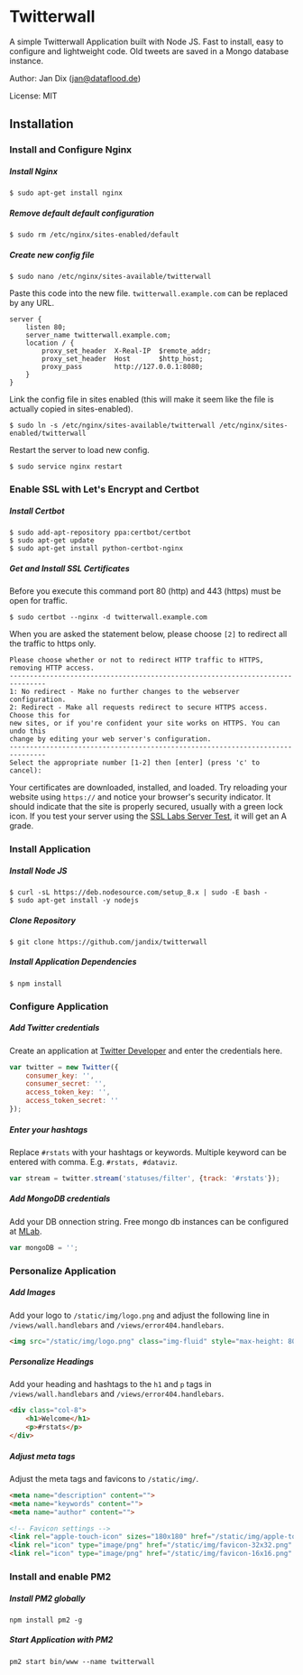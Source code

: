 # Twitterwall

A simple Twitterwall Application built with Node JS. Fast to install, easy to configure and lightweight code. Old tweets are saved in a Mongo database instance.

Author: Jan Dix (jan@dataflood.de)

License: MIT

## Installation

### Install and Configure Nginx

##### Install Nginx
```
$ sudo apt-get install nginx
```

##### Remove default default configuration
```
$ sudo rm /etc/nginx/sites-enabled/default
```

##### Create new config file
```
$ sudo nano /etc/nginx/sites-available/twitterwall
```
Paste this code into the new file. `twitterwall.example.com` can be replaced by any URL.
```
server {
    listen 80;
    server_name twitterwall.example.com;
    location / {
        proxy_set_header  X-Real-IP  $remote_addr;
        proxy_set_header  Host       $http_host;
        proxy_pass        http://127.0.0.1:8080;
    }
}
```
Link the config file in sites enabled (this will make it seem like the file is actually copied in sites-enabled).
```
$ sudo ln -s /etc/nginx/sites-available/twitterwall /etc/nginx/sites-enabled/twitterwall
```
Restart the server to load new config.
```
$ sudo service nginx restart
```

### Enable SSL with Let's Encrypt and Certbot

##### Install Certbot
```
$ sudo add-apt-repository ppa:certbot/certbot
$ sudo apt-get update
$ sudo apt-get install python-certbot-nginx
```

##### Get and Install SSL Certificates

Before you execute this command port 80 (http) and 443 (https) must be open for traffic. 

```
$ sudo certbot --nginx -d twitterwall.example.com
```

When you are asked the statement below, please choose `[2]` to redirect all the traffic to https only. 

```
Please choose whether or not to redirect HTTP traffic to HTTPS, removing HTTP access.
-------------------------------------------------------------------------------
1: No redirect - Make no further changes to the webserver configuration.
2: Redirect - Make all requests redirect to secure HTTPS access. Choose this for
new sites, or if you're confident your site works on HTTPS. You can undo this
change by editing your web server's configuration.
-------------------------------------------------------------------------------
Select the appropriate number [1-2] then [enter] (press 'c' to cancel):
```

Your certificates are downloaded, installed, and loaded. Try reloading your website using `https://` and notice your browser's security indicator. It should indicate that the site is properly secured, usually with a green lock icon. If you test your server using the [SSL Labs Server Test](https://www.ssllabs.com/ssltest/), it will get an A grade.

### Install Application

##### Install Node JS
```
$ curl -sL https://deb.nodesource.com/setup_8.x | sudo -E bash -
$ sudo apt-get install -y nodejs
```

##### Clone Repository
```
$ git clone https://github.com/jandix/twitterwall
```
##### Install Application Dependencies
```
$ npm install
```

### Configure Application

##### Add Twitter credentials

Create an application at [Twitter Developer](https://developer.twitter.com/) and enter the credentials here.

```js
var twitter = new Twitter({
    consumer_key: '',
    consumer_secret: '',
    access_token_key: '',
    access_token_secret: ''
});
```

##### Enter your hashtags 

Replace `#rstats` with your hashtags or keywords. Multiple keyword can be entered with comma. E.g. `#rstats, #dataviz`.

```js
var stream = twitter.stream('statuses/filter', {track: '#rstats'});
```

##### Add MongoDB credentials

Add your DB onnection string. Free mongo db instances can be configured at [MLab](https://mlab.com/).

```js
var mongoDB = '';
```

### Personalize Application

##### Add Images
Add your logo to `/static/img/logo.png` and adjust the following line in `/views/wall.handlebars` and `/views/error404.handlebars`. 

```html
<img src="/static/img/logo.png" class="img-fluid" style="max-height: 80px;">
``` 

##### Personalize Headings

Add your heading and hashtags to the `h1` and `p` tags in `/views/wall.handlebars` and `/views/error404.handlebars`.

```html
<div class="col-8">
    <h1>Welcome</h1>
    <p>#rstats</p>
</div>
```

##### Adjust meta tags

Adjust the meta tags and favicons to `/static/img/`.

```html
<meta name="description" content="">
<meta name="keywords" content="">
<meta name="author" content="">

<!-- Favicon settings -->
<link rel="apple-touch-icon" sizes="180x180" href="/static/img/apple-touch-icon.png">
<link rel="icon" type="image/png" href="/static/img/favicon-32x32.png" sizes="32x32">
<link rel="icon" type="image/png" href="/static/img/favicon-16x16.png" sizes="16x16">
```

### Install and enable PM2

##### Install PM2 globally
```
npm install pm2 -g
```

##### Start Application with PM2
```
pm2 start bin/www --name twitterwall
```